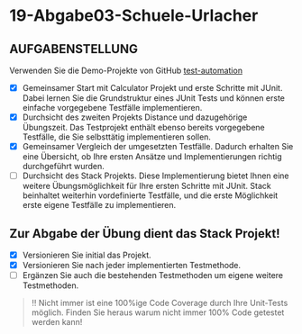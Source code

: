 # 19-Abgabe03-Schuele-Urlacher

## AUFGABENSTELLUNG
   Verwenden Sie die Demo-Projekte von GitHub [test-automation](https://github.com/michaelulm/software-configuration-management/tree/master/test-automation)

- [x] Gemeinsamer Start mit Calculator Projekt und erste Schritte mit JUnit. Dabei lernen Sie die Grundstruktur eines JUnit Tests und können erste einfache vorgegebene Testfälle implementieren.
- [x] Durchsicht des zweiten Projekts Distance und dazugehörige Übungszeit. Das Testprojekt enthält ebenso bereits vorgegebene Testfälle, die Sie selbsttätig implementieren sollen.
- [x] Gemeinsamer Vergleich der umgesetzten Testfälle. Dadurch erhalten Sie eine Übersicht, ob Ihre ersten Ansätze und Implementierungen richtig durchgeführt wurden.
- [ ] Durchsicht des Stack Projekts. Diese Implementierung bietet Ihnen eine weitere Übungsmöglichkeit für Ihre ersten Schritte mit JUnit. Stack beinhaltet weiterhin vordefinierte Testfälle, und die erste Möglichkeit erste eigene Testfälle zu implementieren.
   
## Zur Abgabe der Übung dient das Stack Projekt! 

- [X] Versionieren Sie initial das Projekt.
- [X] Versionieren Sie nach jeder implementierten Testmethode.
- [ ] Ergänzen Sie auch die bestehenden Testmethoden um eigene weitere Testmethoden.

>  :bangbang: Nicht immer ist eine 100%ige Code Coverage durch Ihre Unit-Tests möglich. Finden Sie heraus warum nicht immer 100% Code getestet werden kann!